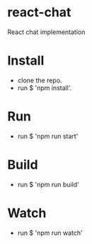 # react-chat
React chat implementation

# Install
* clone the repo.
* run $ 'npm install'.


# Run
* run $ 'npm run start'

# Build
* run $ 'npm run build'

# Watch
* run $ 'npm run watch'
